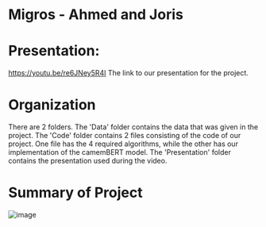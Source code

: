# Migros - Ahmed and Joris

# Presentation:
https://youtu.be/re6JNey5R4I
The link to our presentation for the project.

# Organization

There are 2 folders. 
The 'Data' folder contains the data that was given in the project.
The 'Code' folder contains 2 files consisting of the code of our project. One file has the 4 required algorithms, while the other has our implementation of the camemBERT model.
The 'Presentation' folder contains the presentation used during the video.
 
# Summary of Project

![image](https://user-images.githubusercontent.com/114418721/209132572-09dacff0-5413-444d-8cb1-7e61d2715bfa.png)
